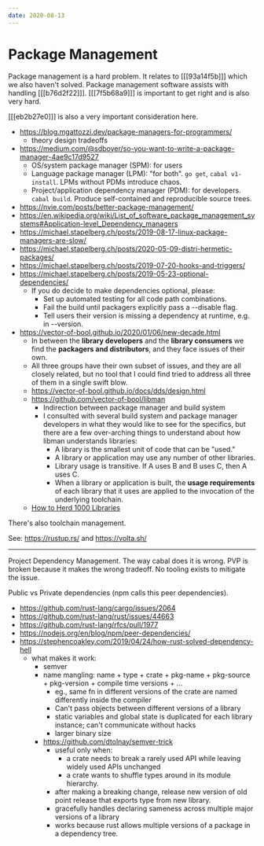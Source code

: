 ```yaml
---
date: 2020-08-13
---
```


# Package Management

Package management is a hard problem.
It relates to [[[93a14f5b]]] which we also haven't solved.
Package management software assists with handling [[[b76d2f22]]].
[[[7f5b68a9]]] is important to get right and is also very hard.

[[[eb2b27e0]]] is also a very important consideration here.

- <https://blog.mgattozzi.dev/package-managers-for-programmers/>
  - theory design tradeoffs
- <https://medium.com/@sdboyer/so-you-want-to-write-a-package-manager-4ae9c17d9527>
  - OS/system package manager (SPM): for users
  - Language package manager (LPM): "for both". `go get`, `cabal v1-install`. LPMs without PDMs introduce chaos.
  - Project/application dependency manager (PDM): for developers. `cabal build`. Produce self-contained and reproducible source trees.
- <https://nvie.com/posts/better-package-management/>
- <https://en.wikipedia.org/wiki/List_of_software_package_management_systems#Application-level_Dependency_managers>
- <https://michael.stapelberg.ch/posts/2019-08-17-linux-package-managers-are-slow/>
- <https://michael.stapelberg.ch/posts/2020-05-09-distri-hermetic-packages/>
- <https://michael.stapelberg.ch/posts/2019-07-20-hooks-and-triggers/>
- <https://michael.stapelberg.ch/posts/2019-05-23-optional-dependencies/>
  - If you do decide to make dependencies optional, please:
    - Set up automated testing for all code path combinations.
    - Fail the build until packagers explicitly pass a --disable flag.
    - Tell users their version is missing a dependency at runtime, e.g. in --version.
- <https://vector-of-bool.github.io/2020/01/06/new-decade.html>
  - In between the **library developers** and the **library consumers** we find the **packagers and distributors**, and they face issues of their own.
  - All three groups have their own subset of issues, and they are all closely related, but no tool that I could find tried to address all three of them in a single swift blow.
  - <https://vector-of-bool.github.io/docs/dds/design.html>
  - <https://github.com/vector-of-bool/libman>
    - Indirection between package manager and build system
    - I consulted with several build system and package manager developers in what they would like to see for the specifics, but there are a few over-arching things to understand about how libman understands libraries:
      - A library is the smallest unit of code that can be "used."
      - A library or application may use any number of other libraries.
      - Library usage is transitive. If A uses B and B uses C, then A uses C.
      - When a library or application is built, the **usage requirements** of each library that it uses are applied to the invocation of the underlying toolchain.
  - [How to Herd 1000 Libraries](https://www.youtube.com/watch?v=Lb3hlLlHTrs)

There's also toolchain management.

See: https://rustup.rs/ and https://volta.sh/

---

Project Dependency Management.
The way cabal does it is wrong.
PVP is broken because it makes the wrong tradeoff.
No tooling exists to mitigate the issue.

Public vs Private dependencies (npm calls this peer dependencies).

- <https://github.com/rust-lang/cargo/issues/2064>
- <https://github.com/rust-lang/rust/issues/44663>
- <https://github.com/rust-lang/rfcs/pull/1977>
- <https://nodejs.org/en/blog/npm/peer-dependencies/>
- <https://stephencoakley.com/2019/04/24/how-rust-solved-dependency-hell>
  - what makes it work:
    - semver
    - name mangling: name + type + crate + pkg-name + pkg-source + pkg-version + compile time versions + ...
      - eg., same fn in different versions of the crate are named differently inside the compiler
      - Can't pass objects between different versions of a library
      - static variables and global state is duplicated for each library instance; can't communicate without hacks
      - larger binary size
    - <https://github.com/dtolnay/semver-trick>
      - useful only when:
        - a crate needs to break a rarely used API while leaving widely used APIs unchanged
        - a crate wants to shuffle types around in its module hierarchy.
      - after making a breaking change, release new version of old point release that exports type from new library.
      - gracefully handles declaring sameness across multiple major versions of a library
      - works because rust allows multiple versions of a package in a dependency tree.
